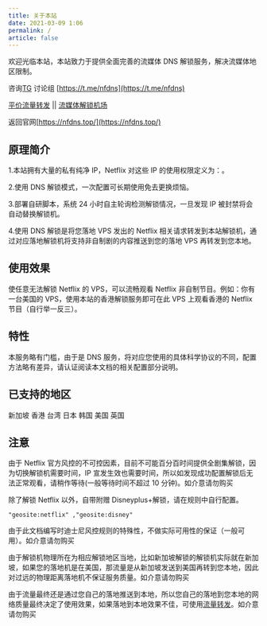 ```yaml
---
title: 关于本站
date: 2021-03-09 1:06
permalink: /
article: false
---
```


欢迎光临本站，本站致力于提供全面完善的流媒体 DNS 解锁服务，解决流媒体地区限制。

咨询[TG](https://t.me/leo_togo) 讨论组 [https://t.me/nfdns](https://t.me/nfdns)

[平价流量转发](https://zf.898868.xyz/shop)     ||      [流媒体解锁机场](https://togostar.top/#/register?code=f9bfwUhq)

返回官网[https://nfdns.top/](https://nfdns.top/)

## 原理简介

1.本站拥有大量的私有纯净 IP，Netflix 对这些 IP 的使用权限定义为：<Badge text="支持非自制剧的观看" type="error" vertical="middle"/>。

2.使用 DNS 解锁模式，一次配置可长期使用免去更换烦恼。

3.部署自研脚本，系统 24 小时自主轮询检测解锁情况，一旦发现 IP 被封禁将会自动替换解锁机。

4.使用 DNS 解锁是将您落地 VPS 发出的 Netflix 相关请求转发到本站解锁机，通过对应落地解锁机将支持非自制剧的内容推送到您的落地 VPS 再转发到您本地。

## 使用效果

使任意无法解锁 Netflix 的 VPS，可以流畅观看 Netflix 非自制节目。例如：你有一台美国的 VPS，使用本站的香港解锁服务即可在此 VPS 上观看香港的 Netflix 节目（自行举一反三）。

## 特性

本服务略有门槛，由于是 DNS 服务，将对应您使用的具体科学协议的不同，配置方法略有差异，请认证阅读本文档的相关配置部分说明。

## 已支持的地区

新加坡 香港 台湾 日本 韩国 美国 英国

## 注意

由于 Netflix 官方风控的不可控因素，目前不可能百分百时间提供全剧集解锁，因为切换解锁机需要时间，IP 宣发生效也需要时间，所以如发现成功配置解锁后无法正常观看，请稍作等待(一般等待时间不超过 10 分钟)。如介意请勿购买

除了解锁 Netflix 以外，自带附赠 Disneyplus+解锁，请在规则中自行配置。

```shell
"geosite:netflix" ,"geosite:disney"
```

由于此文档编写时迪士尼风控规则的特殊性，不做实际可用性的保证（一般可用）。如介意请勿购买

由于解锁机物理所在为相应解锁地区当地，比如新加坡解锁的解锁机实际就在新加坡，如果您的落地机是在美国，那流量是从新加坡发送到美国再转到您本地，因此对过远的物理距离落地机不保证服务质量。如介意请勿购买

由于流量最终还是通过您自己的落地推送到本地，所以您自己的落地到您本地的网络质量最终决定了使用效果，如果落地到本地效果不佳，可使用[流量转发](https://zf.898868.xyz/)。如介意请勿购买

